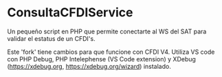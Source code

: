 # ConsultaCFDIService
Un pequeño script en PHP que permite conectarte al WS del SAT para validar el estatus de un CFDI's.

Este 'fork' tiene cambios para que funcione con CFDI V4. Utiliza VS code con PHP Debug, PHP Intelephense (VS Code extension) y XDebug (https://xdebug.org, https://xdebug.org/wizard) instalado.
